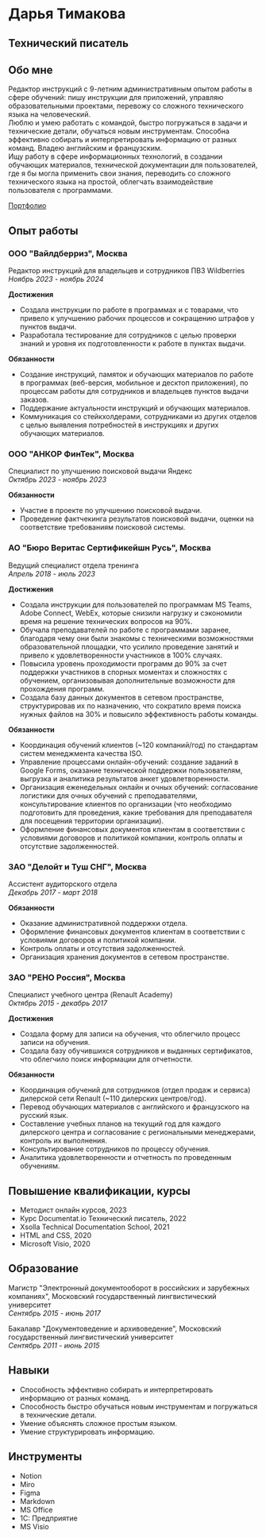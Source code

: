 # Дарья Тимакова
## Технический писатель

## Обо мне
Редактор инструкций с 9-летним административным опытом работы в сфере обучений: пишу инструкции для приложений, управляю образовательными проектами, перевожу со сложного технического языка на человеческий.   
Люблю и умею работать с командой, быстро погружаться в задачи и технические детали, обучаться новым инструментам. Способна эффективно собирать и интерпретировать информацию от разных команд. Владею английским и французским.   
Ищу работу в сфере информационных технологий, в создании обучающих материалов, технической документации для пользователей, где я бы могла применить свои знания, переводить со сложного технического языка на простой, облегчать взаимодействие пользователя с программами.

[Портфолио](https://github.com/dariatim/Instructions)

## Опыт работы
### ООО "Вайлдберриз", Москва 
Редактор инструкций для владельцев и сотрудников ПВЗ Wildberries   
*Ноябрь 2023 - ноябрь 2024*
 
**Достижения**  
+ Создала инструкции по работе в программах и с товарами, что привело к улучшению рабочих процессов и сокращению штрафов у пунктов выдачи.  
+ Разработала тестирование для сотрудников с целью проверки знаний и уровня их подготовленности к работе в пунктах выдачи.

**Обязанности**
+ Создание инструкций, памяток и обучающих материалов по работе в программах (веб-версия, мобильное и десктоп приложения), по процессам работы для сотрудников и владельцев пунктов выдачи заказов.
+ Поддержание актуальности инструкций и обучающих материалов.
+ Коммуникация со стейкхолдерами, сотрудниками из других отделов с целью выявления потребностей в инструкциях и других обучающих материалов.
### ООО "АНКОР ФинТек", Москва
Специалист по улучшению поисковой выдачи Яндекс  
*Октябрь 2023 - ноябрь 2023*    

**Обязанности**   
+ Участие в проекте по улучшению поисковой выдачи.
+ Проведение фактчекинга результатов поисковой выдачи, оценки на соответствие требованиям поисковой системы.
### АО "Бюро Веритас Сертификейшн Русь", Москва   
Ведущий специалист отдела тренинга  
*Апрель 2018 - июль 2023*

**Достижения**
+ Создала инструкции для пользователей по программам MS Teams, Adobe Connect, WebEx, которые снизили нагрузку и сэкономили время на решение технических вопросов на 90%.  
+ Обучала преподавателей по работе с программами заранее, благодаря чему они были знакомы с техническими возможностями образовательной площадки, что усилило проведение занятий и привело к удовлетворенности участников в 100% случаях.   
+ Повысила уровень проходимости программ до 90% за счет поддержки участников в спорных моментах и сложностях с обучением, организовывая дополнительные возможности для прохождения программ.   
+ Создала базу данных документов в сетевом пространстве, структурировав их по назначению, что сократило время поиска нужных файлов на 30% и повысило эффективность работы команды.
    
**Обязанности**  
+ Координация обучений клиентов (~120 компаний/год) по стандартам систем менеджмента качества ISO.  
+ Управление процессами онлайн-обучений: создание заданий в Google Forms, оказание технической поддержки пользователям, выгрузка и аналитика результатов анкет удовлетворенности.   
+ Организация еженедельных онлайн и очных обучений: согласование логистики для очных обучений с преподавателями, консультирование клиентов по организации (что необходимо подготовить для проведения, какие требования для преподавателя для посещения территории организации).  
+ Оформление финансовых документов клиентам в соответствии с условиями договоров и политикой компании, контроль оплаты и отсутствие задолженностей.  
### ЗАО "Делойт и Туш СНГ", Москва
Ассистент аудиторского отдела  
*Декабрь 2017 - март 2018*

**Обязанности** 
+ Оказание административной поддержки отдела.  
+ Оформление финансовых документов клиентам в соответствии с условиями договоров и политикой компании.  
+ Контроль оплаты и отсутствия задолженностей.    
+ Организация хранения документов в сетевом пространстве.

### ЗАО "РЕНО Россия", Москва 
Специалист учебного центра (Renault Academy)  
*Октябрь 2015 - декабрь 2017*   

**Достижения**  
+ Создала форму для записи на обучения, что облегчило процесс записи на обучения.  
+ Создала базу обучившихся сотрудников и выданных сертификатов, что облегчило поиск информации для отчетности.

**Обязанности** 
+ Координация обучений для сотрудников (отдел продаж и сервиса) дилерской сети Renault (~110 дилерских центров/год).  
+ Перевод обучающих материалов с английского и французского на русский язык.  
+ Составление учебных планов на текущий год для каждого дилерского центра и согласование с региональными менеджерами, контроль их выполнения.  
+ Консультирование сотрудников по процессу обучения.   
+ Аналитика удовлетворенности и отчетность по проведенным обучениям.
## Повышение квалификации, курсы
+ Методист онлайн курсов, 2023
+ Курс Documentat.io Технический писатель, 2022
+ Xsolla Technical Documentation School, 2021  
+ HTML and CSS, 2020  
+ Microsoft Visio, 2020  
## Образование 
Магистр "Электронный документооборот в российских и зарубежных компаниях", Московский государственный лингвистический университет     
*Сентябрь 2015 - июнь 2017*

Бакалавр "Документоведение и архивоведение", Московский государственный лингвистический университет      
*Сентябрь 2011 - июнь 2015*
## Навыки  
+ Способность эффективно собирать и интерпретировать информацию от разных команд.  
+ Способность быстро обучаться новым инструментам и погружаться в технические детали.  
+ Умение объяснять сложное простым языком.  
+ Умение структурировать информацию.
## Инструменты
+ Notion
+ Miro
+ Figma
+ Markdown
+ MS Office
+ 1С: Предприятие 
+ MS Visio

